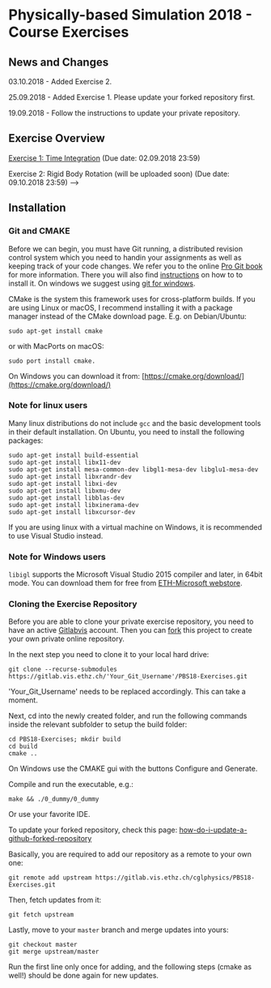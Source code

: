 # Physically-based Simulation 2018 - Course Exercises

## News and Changes

03.10.2018 - Added Exercise 2.

25.09.2018 - Added Exercise 1. Please update your forked repository first.

19.09.2018 - Follow the instructions to update your private repository.

## Exercise Overview

<!-- Not available yet. -->
[Exercise 1: Time Integration](ex1.pdf) (Due date: 02.09.2018 23:59)
<!-- [Exercise 2: Rigid Body Rotation](ex2.pdf) (Due date: 09.10.2018 23:59) -->
Exercise 2: Rigid Body Rotation (will be uploaded soon) (Due date: 09.10.2018 23:59) -->

## Installation

### Git and CMAKE
Before we can begin, you must have Git running, a distributed revision control system which you need to handin your assignments as well as keeping track of your code changes. We refer you to the online [Pro Git book](https://git-scm.com/book/en/v2) for more information. There you will also find [instructions](https://git-scm.com/book/en/v2/Getting-Started-Installing-Git]) on how to to install it. On windows we suggest using [git for windows](https://git-for-windows.github.io/).

CMake is the system this framework uses for cross-platform builds. If you are using Linux or macOS, I recommend installing it with a package manager instead of the CMake download page. E.g. on Debian/Ubuntu:
```
sudo apt-get install cmake
```
or with MacPorts on macOS:
```
sudo port install cmake.
```
On Windows you can download it from:
[https://cmake.org/download/](https://cmake.org/download/)

### Note for linux users

Many linux distributions do not include `gcc` and the basic development tools in their default installation. On Ubuntu, you need to install the following packages:

```
sudo apt-get install build-essential
sudo apt-get install libx11-dev
sudo apt-get install mesa-common-dev libgl1-mesa-dev libglu1-mesa-dev
sudo apt-get install libxrandr-dev
sudo apt-get install libxi-dev
sudo apt-get install libxmu-dev
sudo apt-get install libblas-dev
sudo apt-get install libxinerama-dev
sudo apt-get install libxcursor-dev
```

If you are using linux with a virtual machine on Windows, it is recommended to use Visual Studio instead.

### Note for Windows users

`libigl` supports the Microsoft Visual Studio 2015 compiler and later, in 64bit mode. You can download them for free from [ETH-Microsoft webstore](https://e5.onthehub.com/WebStore/ProductsByMajorVersionList.aspx?cmi_cs=1&cmi_mnuMain=bdba23cf-e05e-e011-971f-0030487d8897&ws=5664fddb-836f-e011-971f-0030487d8897&vsro=8).


### Cloning the Exercise Repository
Before you are able to clone your private exercise repository, you need to have an active [Gitlabvis](https://gitlab.vis.ethz.ch/) account. Then you can [fork](https://docs.gitlab.com/ee/gitlab-basics/fork-project.html) this project to create your own private online repository.

In the next step you need to clone it to your local hard drive:
```
git clone --recurse-submodules https://gitlab.vis.ethz.ch/'Your_Git_Username'/PBS18-Exercises.git
```
'Your_Git_Username' needs to be replaced accordingly. This can take a moment.

Next, cd into the newly created folder, and run the following commands inside the relevant subfolder to setup the build folder:
```
cd PBS18-Exercises; mkdir build
cd build
cmake ..
```
On Windows use the CMAKE gui with the buttons Configure and Generate.

Compile and run the executable, e.g.:
```
make && ./0_dummy/0_dummy
```
Or use your favorite IDE.

To update your forked repository, check this page: [how-do-i-update-a-github-forked-repository](https://stackoverflow.com/questions/7244321/how-do-i-update-a-github-forked-repository)

Basically, you are required to add our repository as a remote to your own one:
```
git remote add upstream https://gitlab.vis.ethz.ch/cglphysics/PBS18-Exercises.git
```
Then, fetch updates from it:
```
git fetch upstream
```
Lastly, move to your `master` branch and merge updates into yours:
```
git checkout master
git merge upstream/master
```
Run the first line only once for adding, and the following steps (cmake as well!) should be done again for new updates.

